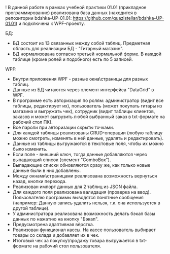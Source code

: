 ! В данной работе в рамках учебной практики 01.01 (прикладное программирование) реализована база данных (находится в репозитории bdshka-UP-01.01: https://github.com/quazistellar/bdshka-UP-01.01) и подключена к WPF-проекту.

БД:
- БД состоит из 13 связанных между собой таблиц. Предметная область для реализации БД - "Гитарный магазин".
- БД нормализована согласно третьей нормальной форме. В каждой таблице (кроме ролей и подобного) есть по 5 записей.

WPF:
- Внутри приложения WPF - разные окна\страницы для разных таблиц.
- Данные из БД читаются через элемент интерфейса "DataGrid" в WPF.
- В программе есть авторизация по ролям: администратор (видит все таблицы, редактирует их), пользователь (может покупать гитары из магазина и выгружать чек), 
сотрудник (видит таблицы клиентов, заказов и может выгрузить любой выбранный заказ в txt-формате на рабочий стол ПК).
- Все пароли при авторизации скрыты точками.
- Для каждой таблицы реализованы CRUD-операции (любую таблицу можно смотреть, изменять в ней данные, удалять и редактировать).
- Данные из таблицы выгружаются в текстовые поля, чтобы их можно было изменить.
- Если поле - внешний ключ, тогда данные добавляются через выпадающий список (элемент "ComboBox"). 
- Выпадающие списки обновляются сразу же, как только новые данные были в них добавлены.
- Между окнами\страницами реализована возможность вернуться назад, кнопки перехода.
- Реализован импорт данных для 2 таблиц из JSON файла.
- Для каждого поля реализована валидация (проверка на ввод). Пользователю программы выводятся понятные сообщения (например: Данную запись удалить нельзя, т.к. она используется в другой таблице).
- У администратора реализована возможность делать бэкап базы данных по нажатию на кнопку "Бэкап".
- Предусмотрена адаптивная вёрстка.
- Реализован функционал кассы. На кассе пользователь выбирает товары со склада и добавляет их в чек.
- Итоговый чек за покупку\продажу товара выгружается в txt-формате на рабочий стол пользователя.
